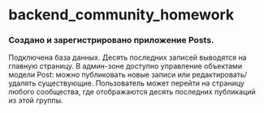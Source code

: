 # backend_community_homework

### Создано и зарегистрировано приложение Posts.
Подключена база данных.
Десять последних записей выводятся на главную страницу. 
В админ-зоне доступно управление объектами модели Post: можно публиковать новые записи или редактировать/удалять существующие.
Пользователь может перейти на страницу любого сообщества, где отображаются десять последних публикаций из этой группы.
